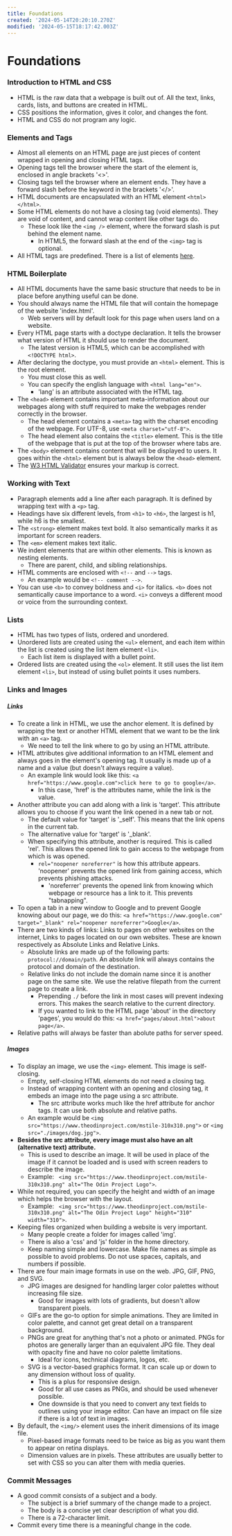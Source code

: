 ```yaml
---
title: Foundations
created: '2024-05-14T20:20:10.270Z'
modified: '2024-05-15T18:17:42.003Z'
---
```


# Foundations

### Introduction to HTML and CSS
* HTML is the raw data that a webpage is built out of. All the text, links, cards, lists, and buttons are created in HTML.
* CSS positions the information, gives it color, and changes the font.
* HTML and CSS do not program any logic.

### Elements and Tags
* Almost all elements on an HTML page are just pieces of content wrapped in opening and closing HTML tags.
* Opening tags tell the browser where the start of the element is, enclosed in angle brackets '<>'.
* Closing tags tell the browser where an element ends. They have a forward slash before the keyword in the brackets '</>'.
* HTML documents are encapsulated with an HTML element ```<html> </html>```.
* Some HTML elements do not have a closing tag (void elements). They are void of content, and cannot wrap content like other tags do. 
  * These look like the ```<img />``` element, where the forward slash is put behind the element name. 
    * In HTML5, the forward slash at the end of the ```<img>``` tag is optional. 
* All HTML tags are predefined. There is a list of elements [here](https://developer.mozilla.org/en-US/docs/Web/HTML/Element).

### HTML Boilerplate
* All HTML documents have the same basic structure that needs to be in place before anything useful can be done.
* You should always name the HTML file that will contain the homepage of the website 'index.html'.
  * Web servers will by default look for this page when users land on a website.
* Every HTML page starts with a doctype declaration. It tells the browser what version of HTML it should use to render the document. 
  * The latest version is HTML5, which can be accomplished with ```<!DOCTYPE html>```.
* After declaring the doctype, you must provide an ```<html>``` element. This is the root element.
  * You must close this as well.
  * You can specify the english language with ```<html lang="en">```.
    * 'lang' is an attribute associated with the HTML tag.
* The ```<head>``` element contains important meta-information about our webpages along with stuff required to make the webpages render correctly in the browser.
  * The head element contains a ```<meta>``` tag with the charset encoding of the webpage. For UTF-8, use ```<meta charset="utf-8">```.
  * The head element also contains the ```<title>``` element. This is the title of the webpage that is put at the top of the browser where tabs are.
* The ```<body>``` element contains content that will be displayed to users. It goes within the ```<html>``` element but is always below the ```<head>``` element.
* The [W3 HTML Validator](https://validator.w3.org/) ensures your markup is correct.

### Working with Text
* Paragraph elements add a line after each paragraph. It is defined by wrapping text with a ```<p>``` tag.
* Headings have six different levels, from ```<h1>``` to ```<h6>```, the largest is h1, while h6 is the smallest.
* The ```<strong>``` element makes text bold. It also semantically marks it as important for screen readers.
* The ```<em>``` element makes text italic. 
* We indent elements that are within other elements. This is known as nesting elements.
  * There are parent, child, and sibling relationships.
* HTML comments are enclosed with ```<!--``` and ```-->``` tags.
  * An example would be ```<!-- comment -->```.
* You can use ```<b>``` to convey boldness and ```<i>``` for italics. ```<b>``` does not semantically cause importance to a word. ```<i>``` conveys a different mood or voice from the surrounding context.

### Lists
* HTML has two types of lists, ordered and unordered.
* Unordered lists are created using the ```<ul>``` element, and each item within the list is created using the list item element ```<li>```.
  * Each list item is displayed with a bullet point.
* Ordered lists are created using the ```<ol>``` element. It still uses the list item element ```<li>```, but instead of using bullet points it uses numbers.

### Links and Images

##### Links
* To create a link in HTML, we use the anchor element. It is defined by wrapping the text or another HTML element that we want to be the link with an ```<a>``` tag.
  * We need to tell the link where to go by using an HTML attribute.
* HTML attributes give additional information to an HTML element and always goes in the element's opening tag. It usually is made up of a name and a value (but doesn't always require a value).
  * An example link would look like this: ```<a href="https://www.google.com">click here to go to google</a>```.
    * In this case, 'href' is the attributes name, while the link is the value. 
* Another attribute you can add along with a link is 'target'. This attribute allows you to choose if you want the link opened in a new tab or not. 
  * The default value for 'target' is '_self'. This means that the link opens in the current tab.
  * The alternative value for 'target' is '_blank'.
  * When specifying this attribute, another is required. This is called 'rel'. This allows the opened link to gain access to the webpage from which is was opened. 
    * ```rel="noopener noreferrer"``` is how this attribute appears. 'noopener' prevents the opened link from gaining access, which prevents phishing attacks.
      * 'noreferrer' prevents the opened link from knowing which webpage or resource has a link to it. This prevents "tabnapping".
* To open a tab in a new window to Google and to prevent Google knowing about our page, we do this: ```<a href="https://www.google.com" target="_blank" rel="noopener noreferrer">Google</a>```.
* There are two kinds of links: Links to pages on other websites on the internet, Links to pages located on our own websites. These are known respectively as Absolute Links and Relative Links.
  * Absolute links are made up of the following parts: ```protocol://domain/path```. An absolute link will always contains the protocol and domain of the destination. 
  * Relative links do not include the domain name since it is another page on the same site. We use the relative filepath from the current page to create a link.
    * Prepending ```./``` before the link in most cases will prevent indexing errors. This makes the search relative to the current directory.
    * If you wanted to link to the HTML page 'about' in the directory 'pages', you would do this: ```<a href="pages/about.html">about page</a>```.
* Relative paths will always be faster than abolute paths for server speed.

##### Images
* To display an image, we use the ```<img>``` element. This image is self-closing. 
  * Empty, self-closing HTML elements do not need a closing tag. 
  * Instead of wrapping content with an opening and closing tag, it embeds an image into the page using a src attribute. 
    * The src attribute works much like the href attribute for anchor tags. It can use both absolute and relative paths.
  * An example would be ```<img src="https://www.theodinproject.com/mstile-310x310.png">``` or ```<img src="./images/dog.jpg">```.
* <b> Besides the src attribute, every image must also have an alt (alternative text) attribute. </b>
  * This is used to describe an image. It will be used in place of the image if it cannot be loaded and is used with screen readers to describe the image. 
  * Example: ``` <img src="https://www.theodinproject.com/mstile-310x310.png" alt="The Odin Project Logo">```.
* While not required, you can specify the height and width of an image which helps the browser with the layout. 
  * Example: ``` <img src="https://www.theodinproject.com/mstile-310x310.png" alt="The Odin Project Logo" height="310" width="310">```.
* Keeping files organized when building a website is very important. 
  * Many people create a folder for images called 'img'.
  * There is also a 'css' and 'js' folder in the home directory.
  * Keep naming simple and lowercase. Make file names as simple as possible to avoid problems. Do not use spaces, capitals, and numbers if possible.
* There are four main image formats in use on the web. JPG, GIF, PNG, and SVG.
  * JPG images are designed for handling larger color palettes without increasing file size. 
    * Good for images with lots of gradients, but doesn't allow transparent pixels. 
  * GIFs are the go-to option for simple animations. They are limited in color palette, and cannot get great detail on a transparent background. 
  * PNGs are great for anything that's not a photo or animated. PNGs for photos are generally larger than an equivalent JPG file. They deal with opacity fine and have no color palette limitations. 
    * Ideal for icons, technical diagrams, logos, etc. 
  * SVG is a vector-based graphics format. It can scale up or down to any dimension without loss of quality.
    * This is a plus for responsive design. 
    * Good for all use cases as PNGs, and should be used whenever possible. 
    * One downside is that you need to convert any text fields to outlines using your image editor. Can have an impact on file size if there is a lot of text in images.
* By default, the ```<img/>``` element uses the inherit dimensions of its image file. 
  * Pixel-based image formats need to be twice as big as you want them to appear on retina displays. 
  * Dimension values are in pixels. These attributes are usually better to set with CSS so you can alter them with media queries. 


### Commit Messages
* A good commit consists of a subject and a body. 
  * The subject is a brief summary of the change made to a project.
  * The body is a concise yet clear description of what you did. 
  * There is a 72-character limit.
* Commit every time there is a meaningful change in the code. 







